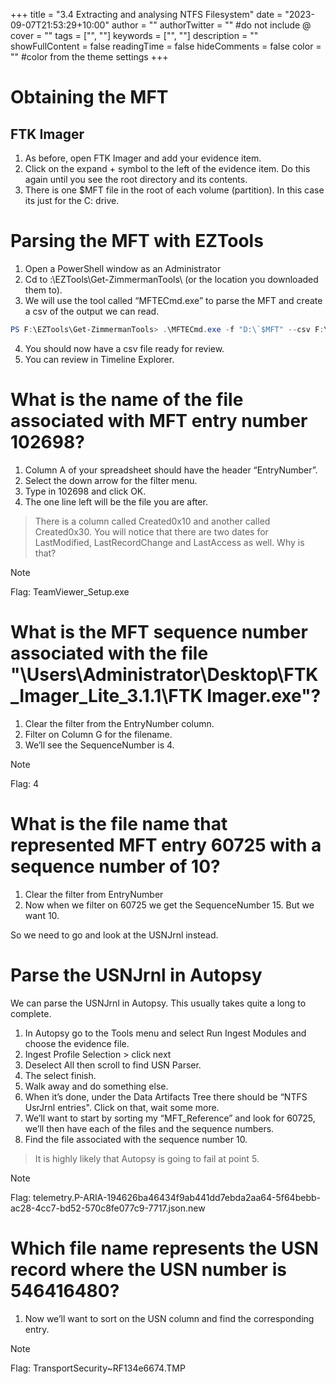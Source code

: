 +++
title = "3.4 Extracting and analysing NTFS Filesystem"
date = "2023-09-07T21:53:29+10:00"
author = ""
authorTwitter = "" #do not include @
cover = ""
tags = ["", ""]
keywords = ["", ""]
description = ""
showFullContent = false
readingTime = false
hideComments = false
color = "" #color from the theme settings
+++

# Obtaining the MFT
## FTK Imager
1.	As before, open FTK Imager and add your evidence item.
2.	Click on the expand + symbol to the left of the evidence item. Do this again until you see the root directory and its contents.
3. There is one $MFT file in the root of each volume (partition). In this case its just for the C: drive. 

# Parsing the MFT with EZTools
1.	Open a PowerShell window as an Administrator
2.	Cd to <x>:\EZTools\Get-ZimmermanTools\ (or the location you downloaded them to).
3.	We will use the tool called “MFTECmd.exe” to parse the MFT and create a csv of the output we can read.

``` Powershell
PS F:\EZTools\Get-ZimmermanTools> .\MFTECmd.exe -f "D:\`$MFT" --csv F:\MUS2019CTF\Exported\ --csvf MUS-CTF-19-DESKTOP-001-002.csv
```

4. You should now have a csv file ready for review.
5. You can review in Timeline Explorer.

# What is the name of the file associated with MFT entry number 102698?
1.	Column A of your spreadsheet should have the header “EntryNumber”.
2.	Select the down arrow for the filter menu.
3.	Type in 102698 and click OK.
4.	The one line left will be the file you are after.
 
> There is a column called Created0x10 and another called Created0x30. You will notice that there are two dates for LastModified, LastRecordChange and LastAccess as well. Why is that?

> [!NOTE] 
> Flag: TeamViewer_Setup.exe
 
# What is the MFT sequence number associated with the file "\Users\Administrator\Desktop\FTK_Imager_Lite_3.1.1\FTK Imager.exe"?
1.	Clear the filter from the EntryNumber column.
2.	Filter on Column G for the filename.
3.	We’ll see the SequenceNumber is 4.

> [!NOTE]
> Flag:	4

# What is the file name that represented MFT entry 60725 with a sequence number of 10?
1.	Clear the filter from EntryNumber
2.	Now when we filter on 60725 we get the SequenceNumber 15. But we want 10.

So we need to go and look at the USNJrnl instead.

# Parse the USNJrnl in Autopsy
We can parse the USNJrnl in Autopsy. This usually takes quite a long to complete. 

1.	In Autopsy go to the Tools menu and select Run Ingest Modules and choose the evidence file.
2.	Ingest Profile Selection > click next
3.	Deselect All then scroll to find USN Parser.
4.	The select finish.
5.	Walk away and do something else.
6. When it’s done, under the Data Artifacts Tree there should be “NTFS UsrJrnl entries". Click on that, wait some more.
7. We’ll want to start by sorting my “MFT_Reference” and look for 60725, we’ll then have each of the files and the sequence numbers.
8. Find the file associated with the sequence number 10.

> It is highly likely that Autopsy is going to fail at point 5. 

> [!NOTE] 
> Flag:  telemetry.P-ARIA-194626ba46434f9ab441dd7ebda2aa64-5f64bebb-ac28-4cc7-bd52-570c8fe077c9-7717.json.new	

# Which file name represents the USN record where the USN number is 546416480?
1. Now we’ll want to sort on the USN column and find the corresponding entry.

> [!NOTE] 
> Flag: TransportSecurity~RF134e6674.TMP



